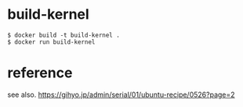 # build-kernel

```
$ docker build -t build-kernel .
$ docker run build-kernel
```

# reference

see also. https://gihyo.jp/admin/serial/01/ubuntu-recipe/0526?page=2
